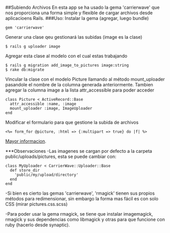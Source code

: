 ##Subiendo Archivos
En esta app se ha usado la gema 'carrierwave' que nos proporciona una forma simple y flexible de cargar archivos desde aplicacioens Rails.
###Uso:
Instalar la gema (agregar, luego bundle)

	gem 'carrierwave'

Generar una clase qeu gestionará las subidas (image es la clase)

	$ rails g uploader image

Agregar esta clase al modelo con el cual estas trabajando
	
	$ rails g migration add_image_to_pictures image:string
	$ rake db:migrate

Vincular la clase con el modelo Picture llamando al método  mount_uploader pasandole el nombre de la columna generada anteriormente. Tambien agregar la columna image a la lista attr_accessible para poder acceder

	class Picture < ActiveRecord::Base
	  attr_accessible :name, :image
	  mount_uploader :image, ImageUploader
	end

Modificar el formulario para que gestione la subida de archivos

	<%= form_for @picture, :html => {:multipart => true} do |f| %>

[Mayor informacion](https://github.com/jnicklas/carrierwave).

***Observaciones
-Las imagenes se cargan por defecto a la carpeta public/uploads/pictures, esta se puede cambiar con:
	
	class MyUploader < CarrierWave::Uploader::Base
	  def store_dir
	    'public/my/upload/directory'
	  end
	end

-Si bien es cierto las gemas 'carrierwave', 'rmagick'
tienen sus propios métodos para redimensionar, sin embargo
la forma mas fácil es con solo CSS (mirar pictures.css.scss)

-Para poder usar la gema rmagick, se tiene que instalar 
imagemagick, rmagick y sus dependencias como libmagick
y otras para que funcione con ruby (hacerlo desde synaptic).

